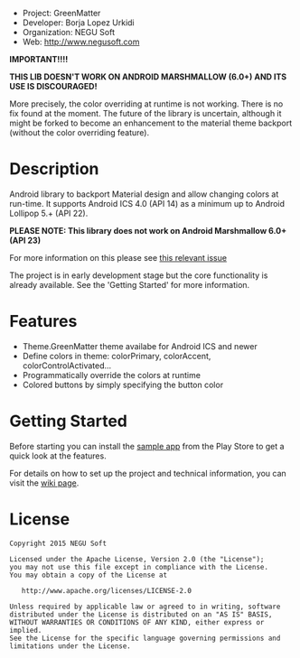  - Project: GreenMatter
 - Developer: Borja Lopez Urkidi
 - Organization: NEGU Soft
 - Web: http://www.negusoft.com


**IMPORTANT!!!!**

**THIS LIB DOESN'T WORK ON ANDROID MARSHMALLOW (6.0+) AND ITS USE IS DISCOURAGED!**

More precisely, the color overriding at runtime is not working. There is no fix found at the moment. The future of the library is uncertain, although it might be forked to become an enhancement to the material theme backport (without the color overriding feature).


Description
===========

Android library to backport Material design and allow changing colors at run-time. It supports Android ICS 4.0 (API 14) as a minimum up to Android Lollipop 5.+ (API 22).

**PLEASE NOTE: This library does not work on Android Marshmallow 6.0+ (API 23)**

For more information on this please see [this relevant issue](https://github.com/negusoft/GreenMatter/issues/14)

The project is in early development stage but the core functionality is already available. See the 'Getting Started' for more information.


Features
========
- Theme.GreenMatter theme availabe for Android ICS and newer
- Define colors in theme: colorPrimary, colorAccent, colorControlActivated...
- Programmatically override the colors at runtime
- Colored buttons by simply specifying the button color


Getting Started
===============

Before starting you can install the [sample app](https://play.google.com/store/apps/details?id=com.negusoft.greenmatter) from the Play Store to get a quick look at the features.

For details on how to set up the project and technical information, you can visit the [wiki page](https://github.com/negusoft/greenmatter/wiki).


License
=======

    Copyright 2015 NEGU Soft

    Licensed under the Apache License, Version 2.0 (the "License");
    you may not use this file except in compliance with the License.
    You may obtain a copy of the License at

       http://www.apache.org/licenses/LICENSE-2.0

    Unless required by applicable law or agreed to in writing, software
    distributed under the License is distributed on an "AS IS" BASIS,
    WITHOUT WARRANTIES OR CONDITIONS OF ANY KIND, either express or implied.
    See the License for the specific language governing permissions and
    limitations under the License.
